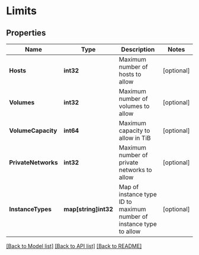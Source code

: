 # Limits

## Properties

Name | Type | Description | Notes
------------ | ------------- | ------------- | -------------
**Hosts** | **int32** | Maximum number of hosts to allow | [optional] 
**Volumes** | **int32** | Maximum number of volumes to allow | [optional] 
**VolumeCapacity** | **int64** | Maximum capacity to allow in TiB | [optional] 
**PrivateNetworks** | **int32** | Maximum number of private networks to allow | [optional] 
**InstanceTypes** | **map[string]int32** | Map of instance type ID to maximum number of instance type to allow | [optional] 

[[Back to Model list]](../README.md#documentation-for-models) [[Back to API list]](../README.md#documentation-for-api-endpoints) [[Back to README]](../README.md)


